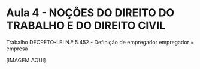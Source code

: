 # Aula 4 - NOÇÕES DO DIREITO DO TRABALHO E DO DIREITO CIVIL

Trabalho
DECRETO-LEI N.º 5.452 - Definição de empregador
empregador = empresa

[IMAGEM AQUI]

